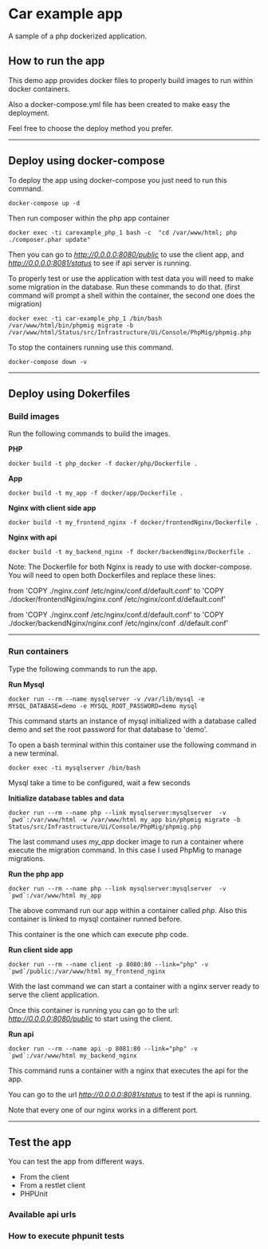 # Car example app
A sample of a php dockerized application.

## How to run the app
This demo app provides docker files to properly build images to run within docker containers.

Also a docker-compose.yml file has been created to make easy the deployment. 

Feel free to choose the deploy method you prefer.

***

## Deploy using docker-compose
To deploy the app using docker-compose you just need to run this command.

```
docker-compose up -d
```

Then run composer within the php app container
```
docker exec -ti carexample_php_1 bash -c  "cd /var/www/html; php ./composer.phar update"
```

Then you can go to _http://0.0.0.0:8080/public_ to use the client app, and _http://0.0.0.0:8081/status_ to see if api
 server is running.
 
To properly test or use the application with test data you will need to make some migration in the database. Run 
these commands to do that. (first command will prompt a shell within the container, the second one does the migration)

```
docker exec -ti car-example_php_1 /bin/bash
/var/www/html/bin/phpmig migrate -b /var/www/html/Status/src/Infrastructure/Ui/Console/PhpMig/phpmig.php
``` 

To stop the containers running use this command.

```
docker-compose down -v
```

***

## Deploy using Dokerfiles
### Build images
Run the following commands to build the images.

**PHP**
```
docker build -t php_docker -f docker/php/Dockerfile .
```

**App**
```
docker build -t my_app -f docker/app/Dockerfile .
```

**Nginx with client side app**
```
docker build -t my_frontend_nginx -f docker/frontendNginx/Dockerfile .
```

**Nginx with api**
```
docker build -t my_backend_nginx -f docker/backendNginx/Dockerfile .
```

Note: The Dockerfile for both Nginx is ready to use with docker-compose. You will need to open both Dockerfiles and 
replace these lines:

from 'COPY ./nginx.conf /etc/nginx/conf.d/default.conf' to 'COPY ./docker/frontendNginx/nginx.conf /etc/nginx/conf.d/default.conf'

from 'COPY ./nginx.conf /etc/nginx/conf.d/default.conf' to 'COPY ./docker/backendNginx/nginx.conf /etc/nginx/conf
.d/default.conf'


***

### Run containers
Type the following commands to run the app.

**Run Mysql**
```
docker run --rm --name mysqlserver -v /var/lib/mysql -e MYSQL_DATABASE=demo -e MYSQL_ROOT_PASSWORD=demo mysql
```

This command starts an instance of mysql initialized with a database called demo and set the root password for that 
database to 'demo'.

To open a bash terminal within this container use the following command in a new terminal.
```
docker exec -ti mysqlserver /bin/bash
```

Mysql take a time to be configured, wait a few seconds 

**Initialize database tables and data**
```
docker run --rm --name php --link mysqlserver:mysqlserver  -v `pwd`:/var/www/html -w /var/www/html my_app bin/phpmig migrate -b Status/src/Infrastructure/Ui/Console/PhpMig/phpmig.php
```

The last command uses _my_app_ docker image to run a container where execute the migration command. In this case I used 
PhpMig
 to manage migrations.
 
**Run the php app**
``` 
docker run --rm --name php --link mysqlserver:mysqlserver  -v `pwd`:/var/www/html my_app
```
The above command run our app within a container called _php_. Also this container is linked to mysql container runned 
before.

This container is the one which can execute php code.

**Run client side app**
```
docker run --rm --name client -p 8080:80 --link="php" -v `pwd`/public:/var/www/html my_frontend_nginx
```
With the last command we can start a container with a nginx server ready to serve the client application.

Once this container is running you can go to the url: _http://0.0.0.0:8080/public_ to start using the client.

**Run api**
```
docker run --rm --name api -p 8081:80 --link="php" -v `pwd`:/var/www/html my_backend_nginx
```
This command runs a container with a nginx that executes the api for the app.

You can go to the url _http://0.0.0.0:8081/status_ to test if the api is running.

Note that every one of our nginx works in a different port.

***

## Test the app

You can test the app from different ways.

* From the client
* From a restlet client
* PHPUnit

### Available api urls

### How to execute phpunit tests
